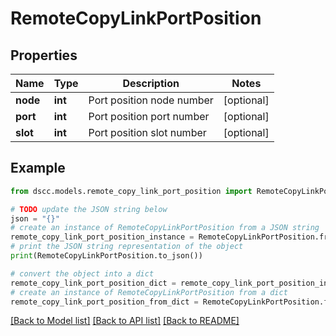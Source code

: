 # RemoteCopyLinkPortPosition


## Properties

Name | Type | Description | Notes
------------ | ------------- | ------------- | -------------
**node** | **int** | Port position node number | [optional] 
**port** | **int** | Port position port number | [optional] 
**slot** | **int** | Port position slot number | [optional] 

## Example

```python
from dscc.models.remote_copy_link_port_position import RemoteCopyLinkPortPosition

# TODO update the JSON string below
json = "{}"
# create an instance of RemoteCopyLinkPortPosition from a JSON string
remote_copy_link_port_position_instance = RemoteCopyLinkPortPosition.from_json(json)
# print the JSON string representation of the object
print(RemoteCopyLinkPortPosition.to_json())

# convert the object into a dict
remote_copy_link_port_position_dict = remote_copy_link_port_position_instance.to_dict()
# create an instance of RemoteCopyLinkPortPosition from a dict
remote_copy_link_port_position_from_dict = RemoteCopyLinkPortPosition.from_dict(remote_copy_link_port_position_dict)
```
[[Back to Model list]](../README.md#documentation-for-models) [[Back to API list]](../README.md#documentation-for-api-endpoints) [[Back to README]](../README.md)


